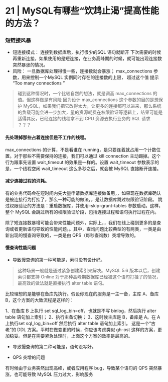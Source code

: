 #  21 |  MySQL有哪些“饮鸩止渴”提高性能的方法？

### 短链接风暴
- 短连接模式： 连接到数据库后，执行很少的SQL 语句就断开 下次需要的时候再重新连接，如果使用的是短连接，在业务高峰期的时候，就可能出现连接数突然暴涨的情况。
- 风险： 一旦数据库处理得慢一些，连接数就会暴涨； max_connections 参数，用来控制一个MySQL 实例同时存在的连接数的上限， 超过这个值 提示 “Too many connections ”
> 碰到这种情况时，一个比较自然的想法，就是调高 max_connections 的值。但这样做是有风险  因为设计 max_connections 这个参数的目的是想保护 MySQL，如果我们把它改得太大，让更多的连接都可以进来，那么系统的负载可能会进一步加大，量的资源耗费在权限验证等逻辑上，结果可能是适得其反，已经连接的线程拿不到 CPU 资源去执行业务的 SQL 请求   ？？？

####  先处理掉那些占着连接但是不工作的线程。

max_connections 的计算，不是看谁在 running，是只要连着就占用一个计数位置。对于那些不需要保持的连接，我们可以通过 kill connection 主动踢掉。这个行为跟事先设置
wait_timeout 的效果是一样的。设置 wait_timeout 参数表示的是，一个线程空闲
wait_timeout 这么多秒之后，就会被 MySQL 直接断开连接。

#### 减少连接过程的消耗。
有的业务代码会在短时间内先大量申请数据库连接做备用，，如果现在数据库确认是被连接行为打挂了，那么一种可能的做法，，是让数据库跳过权限验证阶段。
跳过权限验证的方法是：重启数据库，并使用–skip-grant-tables 参数启动。这样，整个 MySQL 会跳过所有的权限验证阶段，包括连接过程和语句执行过程在内。


除了短连接数暴增可能会带来性能问题外，实际上，，我们在线上碰到更多的是查询或者更新语句导致的性能问题。。其中，查询问题比较典型的有两类，一类是由新出现的慢查询导致的，一类是由 QPS（每秒查询数）突增导致的。

#### 慢查询性能问题

- 导致慢查询的第一种可能是，索引没有设计好。  
>这种场景一般就是通过紧急创建索引来解决。MySQL 5.6 版本以后，创建索引都支持 Online 对于那种高峰期数据库已经被这个语句打挂了的情况，最高效的做法就是直接执行 alter table 语句。  

比较理想的是能够在备库先执行。假设你现在的服务是一主一备，主库 A、备库 B，这个方案的大致流程是这样的：  

1、在备库 B 上执行 set sql_log_bin=off，也就是不写 binlog，然后执行 alter table 语句加上索引；
2、执行主备切换；
3、这时候主库是 B，备库是 A。在 A 上执行set sql_log_bin=off 然后执行 alter table 语句加上索引。
这是一个“古老”的 DDL 方案。平时在做变更的时候，你应该考虑类似 gh-ost 这样的方案，更加稳妥。但是在需要紧急处理时，上面这个方案的效率是最高的。

- 导致慢查询的第二种可能是，语句没写好。

- QPS 突增的问题

有时候由于业务突然出现高峰，或者应用程序 bug，导致某个语句的 QPS 突然暴涨，也可能导致 MySQL 压力过大，影响服务

















